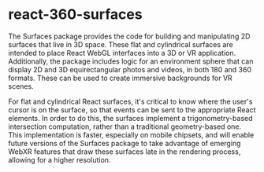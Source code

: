 # react-360-surfaces

The Surfaces package provides the code for building and manipulating 2D surfaces
that live in 3D space. These flat and cylindrical surfaces are intended to place
React WebGL interfaces into a 3D or VR application. Additionally, the package
includes logic for an environment sphere that can display 2D and 3D
equirectangular photos and videos, in both 180 and 360 formats. These can be
used to create immersive backgrounds for VR scenes.

For flat and cylindrical React surfaces, it's critical to know where the user's
cursor is on the surface, so that events can be sent to the appropriate React
elements. In order to do this, the surfaces implement a trigonometry-based
intersection computation, rather than a traditional geometry-based one. This
implementation is faster, especially on mobile chipsets, and will enable future
versions of the Surfaces package to take advantage of emerging WebXR features
that draw these surfaces late in the rendering process, allowing for a higher
resolution.
